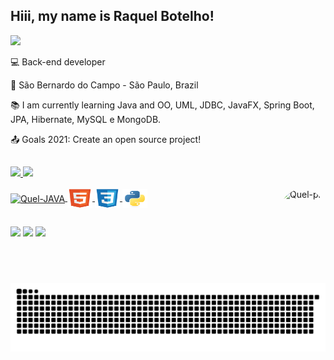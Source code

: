 ## Hiii, my name is Raquel Botelho!

![](https://komarev.com/ghpvc/?username=RaquelBotelhoof&color=blueviolet)  

💻 Back-end developer

🏡 São Bernardo do Campo - São Paulo, Brazil

📚 I am currently learning Java and OO, UML, JDBC, JavaFX, Spring Boot, JPA, Hibernate, MySQL e MongoDB.

📤 Goals 2021: Create an open source project!

 ##
 
<div>
  <a href="https://github.com/RaquelBotelhoof">
  <img height="180em" src="https://github-readme-stats.vercel.app/api?username=RaquelBotelhoof&show_icons=true&theme=dracula&include_all_commits=true&count_private=true"/>
  <img height="180em" src="https://github-readme-stats.vercel.app/api/top-langs/?username=RaquelBotelhoof&layout=compact&langs_count=7&theme=dracula"/>
</div>
<div style="display: inline_block"><br>
  <img align="center" alt="Quel-JAVA" height="30" width="40"src="https://cdn.jsdelivr.net/gh/devicons/devicon/icons/java/java-original.svg"> 
  <img align="center" alt="Quel-HTML" height="30" width="40" src="https://raw.githubusercontent.com/devicons/devicon/master/icons/html5/html5-original.svg">
  <img align="center" alt="Quel-CSS" height="30" width="40" src="https://raw.githubusercontent.com/devicons/devicon/master/icons/css3/css3-original.svg">
  <img align="center" alt="Quel-Python" height="30" width="40" src="https://raw.githubusercontent.com/devicons/devicon/master/icons/python/python-original.svg">
  <img align="right" alt="Quel-pic" height="150" style="border-radius:50px;" src="https://i.picasion.com/pic91/4ab76b47d805d9967c6ae0a3b5c75fc8.gif">
</div>
  
##
  
<div>
  <a href="https://www.instagram.com/raquel_botelhoof/" target="_blank"><img src="https://img.shields.io/badge/-Instagram-%23E4405F?style=for-the-badge&logo=instagram&logoColor=white" target="_blank"></a>
  <a href = "mailto:raquel.botelhoof@gmail.com"><img src="https://img.shields.io/badge/-Gmail-%23333?style=for-the-badge&logo=gmail&logoColor=white" target="_blank"></a>
  <a href="https://www.linkedin.com/in/raquel-botelho-2a0ab816a/" target="_blank"><img src="https://img.shields.io/badge/-LinkedIn-%230077B5?style=for-the-badge&logo=linkedin&logoColor=white" target="_blank"></a> 
  </div>
  
   ![Snake animation](https://github.com/RaquelBotelhoof/RaquelBotelhoof/blob/output/github-contribution-grid-snake.svg)
</div>

